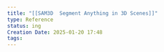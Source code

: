 ```yaml
---
title: "[[SAM3D  Segment Anything in 3D Scenes]]"
type: Reference
status: ing
Creation Date: 2025-01-20 17:48
tags: 
---
```

